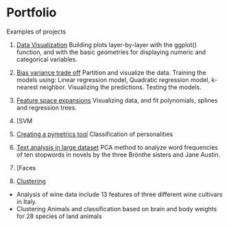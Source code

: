 # Portfolio

Examples of projects

1. [Data Visualization](https://github.com/la6if9/Data-Visual) 
Building plots layer-by-layer with the ggplot() function, and with the basic geometries for displaying numeric and categorical variables.

2. [Bias variance trade off](https://github.com/la6if9/Bias-variance-trade-off)
Partition and visualize the data. 
Training the models using: Linear regression model, Quadratic regression model, k-nearest neighbor.
Visualizing the predictions.
Testing the models.

3. [Feature space expansions](https://github.com/la6if9/Feature-space-expansions)
Visualizing data, and fit polynomials, splines and regression trees.

4. [SVM

5. [Creating a pymetrics tool](https://github.com/la6if9/pymetrics-data)
Classification of personalities

6. [Text analysis in large dataset](https://github.com/la6if9/Text-analysis)
PCA method to analyze word frequencies of ten stopwords in novels by the three Brönthe sisters and Jane Austin.

7. [Faces

8. [Clustering](https://github.com/la6if9/Clustering) 
 - Analysis of wine data include 13 features of three different wine cultivars in Italy.
 - Clustering Animals and classification based on brain and body weights for 28 species of land animals

